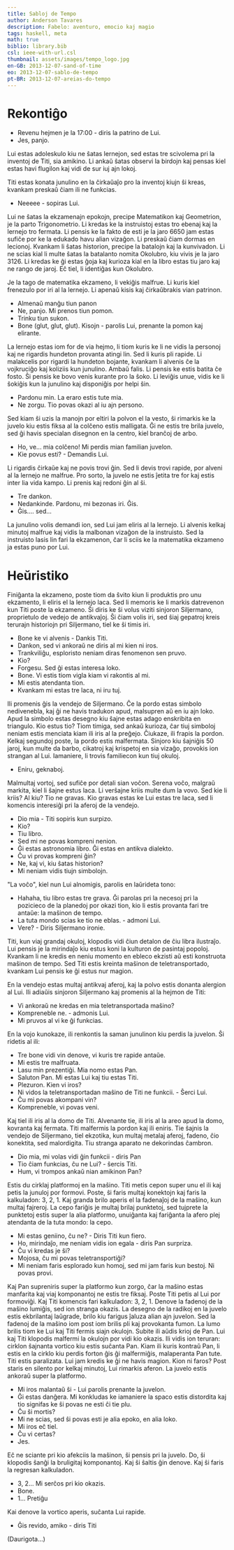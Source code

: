 ```yaml
---
title: Sabloj de Tempo
author: Anderson Tavares
description: Fabelo: aventuro, emocio kaj magio
tags: haskell, meta
math: true
biblio: library.bib
csl: ieee-with-url.csl
thumbnail: assets/images/tempo_logo.jpg
en-GB: 2013-12-07-sand-of-time
eo: 2013-12-07-sablo-de-tempo
pt-BR: 2013-12-07-areias-do-tempo
---
```


# Rekontiĝo

- Revenu hejmen je la 17:00 - diris la patrino de Lui.
- Jes, panjo.

Lui estas adoleskulo kiu ne ŝatas lernejon, sed estas tre scivolema pri la inventoj de Titi, sia amikino. Li ankaŭ ŝatas observi la birdojn kaj pensas kiel estas havi flugilon kaj vidi de sur iuj ajn lokoj.

Titi estas konata junulino en la ĉirkaŭaĵo pro la inventoj kiujn ŝi kreas, kvankam preskaŭ ĉiam ili ne funkcias.

- Neeeee - sopiras Lui.

Lui ne ŝatas la ekzamenajn epokojn, precipe Matematikon kaj Geometrion, je la parto Trigonometrio. Li kredas ke la instruistoj estas tro ebenaj kaj la lernejo tro fermata. Li pensis ke la fakto de esti je la jaro 6650 jam estas sufiĉe por ke la edukado havu alian vizaĝon. Li preskaŭ ĉiam dormas en lecionoj. Kvankam li ŝatas historion, precipe la batalojn kaj la kunvivadon. Li ne scias kial li multe ŝatas la batalanto nomita Okolubro, kiu vivis je la jaro 3126. Li kredas ke ĝi estas ĝoja kaj kurioza kial en la libro estas tiu jaro kaj ne rango de jaroj. Eĉ tiel, li identiĝas kun Okolubro.

Je la tago de matematika ekzameno, li vekiĝis malfrue. Li kuris kiel frenezulo por iri al la lernejo. Li apenaŭ kisis kaj ĉirkaŭbrakis vian patrinon.

- Almenaŭ manĝu tiun panon
- Ne, panjo. Mi prenos tiun pomon.
- Trinku tiun sukon.
- Bone (glut, glut, glut). Kisojn - parolis Lui, prenante la pomon kaj elirante.

La lernejo estas iom for de via hejmo, li tiom kuris ke li ne vidis la personoj kaj ne rigardis hundeton provanta atingi lin. Sed li kuris pli rapide. Li malakcelis por rigardi la hundeton bojante, kvankam li alvenis ĉe la vojkruciĝo kaj koliziis kun junulino. Ambaŭ falis. Li pensis ke estis batita ĉe fosto. Ŝi pensis ke bovo venis kurante pro la ŝoko. Li leviĝis unue, vidis ke li ŝokiĝis kun la junulino kaj disponiĝis por helpi ŝin.

- Pardonu min. La eraro estis tute mia.
- Ne zorgu. Tio povas okazi al iu ajn persono.

Sed kiam ŝi uzis la manojn por eltiri la polvon el la vesto, ŝi rimarkis ke la juvelo kiu estis fiksa al la colĉeno estis malligata. Ĝi ne estis tre brila juvelo, sed ĝi havis specialan disegnon en la centro, kiel branĉoj de arbo.

- Ho, ve... mia colĉeno! Mi perdis mian familian juvelon.
- Kie povus esti? - Demandis Lui.

Li rigardis ĉirkaŭe kaj ne povis trovi ĝin. Sed li devis trovi rapide, por alveni al la lernejo ne malfrue. Pro sorto, la juvelo ne estis ĵetita tre for kaj estis inter lia vida kampo. Li prenis kaj redoni ĝin al ŝi.

- Tre dankon.
- Nedankinde. Pardonu, mi bezonas iri. Ĝis.
- Ĝis.... sed...

La junulino volis demandi ion, sed Lui jam eliris al la lernejo. Li alvenis kelkaj minutoj malfrue kaj vidis la malbonan vizaĝon de la instruisto. Sed la instruisto lasis lin fari la ekzamenon, ĉar li sciis ke la matematika ekzameno ja estas puno por Lui.

# Heŭristiko

Finiĝanta la ekzameno, poste tiom da ŝvito kiun li produktis pro unu ekzamento, li eliris el la lernejo laca. Sed li memoris ke li markis datrevenon kun Titi poste la ekzameno. Ŝi diris ke ŝi volus viziti sinjoron Siljermano, proprietulo de vedejo de antikvaĵoj. Ŝi ĉiam volis iri, sed ŝiaj gepatroj kreis terurajn historiojn pri Siljermano, tiel ke ŝi timis iri.

- Bone ke vi alvenis - Dankis Titi.
- Dankon, sed vi ankoraŭ ne diris al mi kien ni iros.
- Trankviliĝu, esploristo neniam diras fenomenon sen pruvo.
- Kio?
- Forgesu. Sed ĝi estas interesa loko.
- Bone. Vi estis tiom vigla kiam vi rakontis al mi.
- Mi estis atendanta tion.
- Kvankam mi estas tre laca, ni iru tuj.

Ili promenis ĝis la vendejo de Siljermano. Ĉe la pordo estas simbolo nedivenebla, kaj ĝi ne havis tradukon apud, malsupren aŭ en iu ajn loko. Apud la simbolo estas desegno kiu ŝajne estas adago enskribita en triangulo. Kio estus tio? Tiom timiga, sed ankaŭ kurioza, ĉar tiuj simboloj neniam estis menciata kiam ili iris al la preĝejo. Ĉiukaze, ili frapis la pordon.
Kelkaj segundoj poste, la pordo estis malfermata. Sinjoro kiu ŝajniĝis 50 jaroj, kun multe da barbo, cikatroj kaj krispetoj en sia vizaĝo, provokis ion strangan al Lui. Iamaniere, li trovis familiecon kun tiuj okuloj.

- Eniru, geknaboj.

Malmultaj vortoj, sed sufiĉe por detali sian voĉon. Serena voĉo, malgraŭ markita, kiel li ŝajne estus laca. Li verŝajne kriis multe dum la vovo. Sed kie li kriis? Al kiu? Tio ne gravas. Kio gravas estas ke Lui estas tre laca, sed li komencis interesiĝi pri la aferoj de la vendejo.

- Dio mia - Titi sopiris kun surpizo.
- Kio?
- Tiu libro.
- Sed mi ne povas kompreni nenion.
- Ĝi estas astronomia libro. Ĝi estas en antikva dialekto.
- Ĉu vi provas kompreni ĝin?
- Ne, kaj vi, kiu ŝatas historion?
- Mi neniam vidis tiujn simbolojn.

"La voĉo", kiel nun Lui alnomigis, parolis en laŭrideta tono:

- Hahaha, tiu libro estas tre grava. Ĝi parolas pri la necesoj pri la pozicieco de la planedoj por okazi tion, kio li estis provanta fari tre antaŭe: la maŝinon de tempo.
- La tuta mondo scias ke tio ne eblas. - admoni Lui.
- Vere? - Diris Siljermano ironie.

Titi, kun viaj grandaj okuloj, klopodis vidi ĉiun detalon de ĉiu libra ilustraĵo. Lui pensis je la mirindaĵo kiu estus koni la kulturon de pasintaj popoloj. Kvankam li ne kredis en neniu momento en ebleco ekzisti aŭ esti konstruota maŝinon de tempo. Sed Titi estis kreinta maŝinon de teletransportado, kvankam Lui pensis ke ĝi estus nur magion.

En la vendejo estas multaj antikvaj aferoj, kaj la polvo estis donanta alergion al Lui. Ili adiaŭis sinjoron Siljermano kaj promenis al la hejmon de Titi:

- Vi ankoraŭ ne kredas en mia teletransportada maŝino?
- Kompreneble ne. - admonis Lui.
- Mi pruvos al vi ke ĝi funkcias.

En la vojo kunokaze, ili renkontis la saman junulinon kiu perdis la juvelon. Ŝi ridetis al ili:

- Tre bone vidi vin denove, vi kuris tre rapide antaŭe.
- Mi estis tre malfruata.
- Lasu min prezentiĝi. Mia nomo estas Pan.
- Saluton Pan. Mi estas Lui kaj tiu estas Titi.
- Plezuron. Kien vi iros?
- Ni vidos la teletransportadan maŝino de Titi ne funkcii. - Ŝerci Lui.
- Ĉu mi povas akompani vin?
- Kompreneble, vi povas veni.

Kaj tiel ili iris al la domo de Titi. Alvenante tie, ili iris al la areo apud la domo, kovranta kaj fermata. Titi malfermis la pordon kaj ili eniris.
Tie ŝajnis la vendejo de Siljermano, tiel ekzotika, kun multaj metalaj aferoj, fadeno, ĉio konektita, sed malordigita. Tiu stranga aparato ne dekorindas ĉambron.

- Dio mia, mi volas vidi ĝin funkcii - diris Pan
- Tio ĉiam funkcias, ĉu ne Lui? - ŝercis Titi.
- Hum, vi trompos ankaŭ nian amikinon Pan?

Estis du cirklaj platformoj en la maŝino. Titi metis cepon super unu el ili kaj petis la junuloj por formovi. Poste, ŝi faris multaj konektojn kaj faris la kalkuladon: 3, 2, 1. Kaj granda brilo aperis el la fadenaĵoj de la maŝino, kun multaj fajreroj. La cepo fariĝis je multaj brilaj punktetoj, sed tujprete la punktetoj estis super la alia platformo, unuiĝanta kaj fariĝanta la afero plej atendanta de la tuta mondo: la cepo.

- Mi estas geniino, ĉu ne? - Diris Titi kun fiero.
- Ho, mirindaĵo, me neniam vidis ion egala - diris Pan surpriza.
- Ĉu vi kredas je ŝi?
- Mojosa, ĉu mi povas teletransportiĝi?
- Mi neniam faris esplorado kun homoj, sed mi jam faris kun bestoj. Ni povas provi.

Kaj Pan supreniris super la platformo kun zorgo, ĉar la maŝino estas manfarita kaj viaj komponantoj ne estis tre fiksaj.
Poste Titi petis al Lui por formoviĝi.
Kaj Titi komencis fari kalkuladon: 3, 2, 1.
Denove la fadenoj de la maŝino lumiĝis, sed ion stranga okazis.
La desegno de la radikoj en la juvelo estis ekbrilantaj laŭgrade, brilo kiu farigus ĵaluza alian ajn juvelon.
Sed la fadenoj de la maŝino iom post iom brilis pli kaj provokanta fumon. La lumo brilis tiom ke Lui kaj Titi fermis siajn okulojn. Subite ili aŭdis krioj de Pan. Lui kaj Titi klopodis malfermi la okulojn por vidi kio okazis. Ili vidis ion teruran: cirklon ŝajnanta vortico kiu estis suĉanta Pan.
Kiam ili kuris kontraŭ Pan, li estis en la cirklo kiu perdis forton ĝis ĝi malfermiĝis, malaperanta Pan tute. Titi estis paralizata. Lui jam kredis ke ĝi ne havis magion. Kion ni faros? Post staris en silento por kelkaj minutoj, Lui rimarkis aferon. La juvelo estis ankoraŭ super la platformo.

- Mi iros malantaŭ ŝi - Lui parolis prenante la juvelon.
- Ĝi estas danĝera. Mi konkludas ke iamaniere la spaco estis distordita kaj tio signifas ke ŝi povas ne esti ĉi tie plu.
- Ĉu ŝi mortis?
- Mi ne scias, sed ŝi povas esti je alia epoko, en alia loko.
- Mi iros eĉ tiel.
- Ĉu vi certas?
- Jes.

Eĉ ne sciante pri kio afekciis la maŝinon, ŝi pensis pri la juvelo. Do, ŝi klopodis ŝanĝi la bruligitaj komponantoj. Kaj ŝi ŝaltis ĝin denove. Kaj ŝi faris la regresan kalkuladon.

- 3, 2... Mi serĉos pri kio okazis.
- Bone.
- 1... Pretiĝu

Kai denove la vortico aperis, suĉanta Lui rapide.

- Ĝis revido, amiko - diris Titi

(Daurigota...)